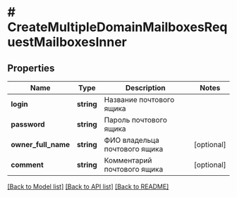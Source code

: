 # # CreateMultipleDomainMailboxesRequestMailboxesInner

## Properties

Name | Type | Description | Notes
------------ | ------------- | ------------- | -------------
**login** | **string** | Название почтового ящика |
**password** | **string** | Пароль почтового ящика |
**owner_full_name** | **string** | ФИО владельца почтового ящика | [optional]
**comment** | **string** | Комментарий почтового ящика | [optional]

[[Back to Model list]](../../README.md#models) [[Back to API list]](../../README.md#endpoints) [[Back to README]](../../README.md)
